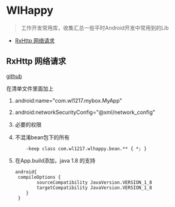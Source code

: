 # WlHappy

> 工作开发常用库，收集汇总一些平时Android开发中常用到的Lib

- [RxHttp 网络请求](#rxhttp-网络请求)

## RxHttp 网络请求

[github](https://github.com/liujingxing/RxHttp)

在清单文件里面加上

1. android:name="com.wl1217.mybox.MyApp"

2. android:networkSecurityConfig="@xml/network_config"

3. 必要的权限

4. 不混淆bean包下的所有

   ```
       -keep class com.wl1217.wlhappy.bean.** { *; }
   ```

5. 在App.build添加，java 1.8 的支持

   ```Gradle
   android{
    compileOptions {
           sourceCompatibility JavaVersion.VERSION_1_8
           targetCompatibility JavaVersion.VERSION_1_8
       }
    }
   ```

